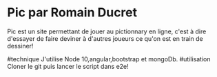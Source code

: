 # Pic par Romain Ducret
Pic est un site permettant de jouer au pictionnary en ligne, c'est à dire d'essayer de faire deviner à d'autres joueurs ce qu'on est en train de dessiner! 

#technique
J'utilise Node 10,angular,bootstrap et mongoDb.
#utilisation
Cloner le git puis lancer le script dans e2e! 


